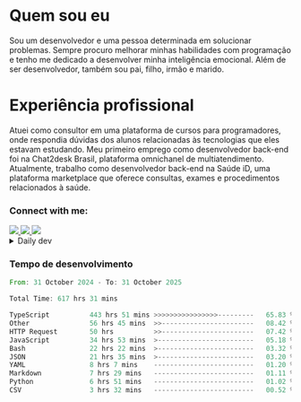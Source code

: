 # Quem sou eu
Sou um desenvolvedor e uma pessoa determinada em solucionar problemas. Sempre procuro melhorar minhas habilidades com programação e tenho me dedicado a desenvolver minha inteligência emocional. Além de ser desenvolvedor, também sou pai, filho, irmão e marido.

# Experiência profissional
Atuei como consultor em uma plataforma de cursos para programadores, onde respondia dúvidas dos alunos relacionadas às tecnologias que eles estavam estudando.
Meu primeiro emprego como desenvolvedor back-end foi na Chat2desk Brasil, plataforma omnichanel de multiatendimento.
Atualmente, trabalho como desenvolvedor back-end na Saúde iD, uma plataforma marketplace que oferece consultas, exames e procedimentos relacionados à saúde.

### Connect with me:
<a href="https://www.linkedin.com/in/theusmoreira" target="_blank" >
<img src="https://img.shields.io/badge/linkedin-%230077B5.svg?&style=for-the-badge&logo=linkedin&logoColor=white ">
</a>
<a href="https://www.instagram.com/matheus.s.moreira/" target="_blank">
<img src="https://img.shields.io/badge/instagram-%23E4405F.svg?&style=for-the-badge&logo=instagram&logoColor=white">
</a>
<a href="mailto:matheussm301@gmail.com"  target="_blank">
<img src="https://img.shields.io/badge/gmail-%23E4405F.svg?&style=for-the-badge&logo=gmail&logoColor=white">
</a>


<details>
  <summary>Daily dev </summary>
<p>
  <a href="https://app.daily.dev/matheussantos"><img src="https://github.com/matheus-santos-moreira/matheus-santos-moreira/blob/master/devcard.svg" width="200" alt="Matheus Santos's Dev Card"/></a>
 </p>
</details>

<h3>Tempo de desenvolvimento</h3>

<!--START_SECTION:waka-->

```rust
From: 31 October 2024 - To: 31 October 2025

Total Time: 617 hrs 31 mins

TypeScript          443 hrs 51 mins >>>>>>>>>>>>>>>>---------   65.83 %
Other               56 hrs 45 mins  >>-----------------------   08.42 %
HTTP Request        50 hrs          >>-----------------------   07.42 %
JavaScript          34 hrs 53 mins  >------------------------   05.18 %
Bash                22 hrs 22 mins  >------------------------   03.32 %
JSON                21 hrs 35 mins  >------------------------   03.20 %
YAML                8 hrs 7 mins    -------------------------   01.20 %
Markdown            7 hrs 29 mins   -------------------------   01.11 %
Python              6 hrs 51 mins   -------------------------   01.02 %
CSV                 3 hrs 32 mins   -------------------------   00.52 %
```

<!--END_SECTION:waka-->
